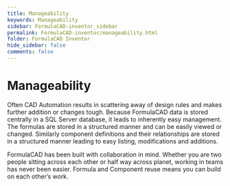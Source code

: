 ```yaml
---
title: Manageability
keywords: Manageability
sidebar: FormulaCAD-inventor_sidebar
permalink: FormulaCAD-inventor/manageability.html
folder: FormulaCAD Inventor
hide_sidebar: false
comments: false
---
```




# Manageability



Often CAD Automation results in scattering away of design rules and makes further addition or changes tough. Because FormulaCAD data is stored centrally in a SQL Server database, it leads to inherently easy management. The formulas are stored in a structured manner and can be easily viewed or changed. Similarly component definitions and their relationships are stored in a structured manner leading to easy listing, modifications and additions.

FormulaCAD has been built with collaboration in mind. Whether you are two people sitting across each other or half way across planet, working in teams has never been easier. Formula and Component reuse means you can build on each other’s work.
